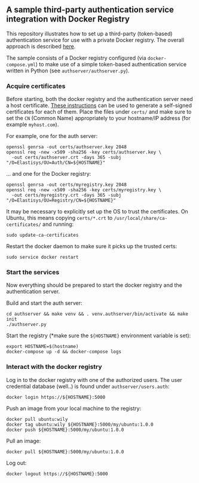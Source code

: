 ## A sample third-party authentication service integration with Docker Registry
This repository illustrates how to set up a third-party (token-based) 
authentication service for use with a private Docker registry. The overall
approach is described [here](https://github.com/docker/distribution/blob/master/docs/spec/auth/token.md).

The sample consists of a Docker registry configured (via `docker-compose.yml`) 
to make use of a simple token-based authentication service written in Python
(see `authserver/authserver.py`).


### Acquire certificates

Before starting, both the docker registry and the authentication server need 
a host certificate. 
[These instructions](https://docs.docker.com/registry/insecure/) 
can be used to generate a self-signed certificates for each of them. Place the
files under `certs/` and make sure to set the `CN` (Common Name) appropriately
to your hostname/IP address (for example `myhost.com`).

For example, one for the auth server:

    openssl genrsa -out certs/authserver.key 2048
    openssl req -new -x509 -sha256 -key certs/authserver.key \
      -out certs/authserver.crt -days 365 -subj "/O=Elastisys/OU=Auth/CN=${HOSTNAME}"

... and one for the Docker registry:

    openssl genrsa -out certs/myregistry.key 2048
    openssl req -new -x509 -sha256 -key certs/myregistry.key \
      -out certs/myregistry.crt -days 365 -subj "/O=Elastisys/OU=Registry/CN=${HOSTNAME}"



It may be necessary to explicitly set up the OS to trust the certificates.
On Ubuntu, this means copying `certs/*.crt` to 
`/usr/local/share/ca-certificates/`	and running:

    sudo update-ca-certificates

Restart the docker daemon to make sure it picks up the trusted certs:

    sudo service docker restart


### Start the services

Now everything should be prepared to start the docker registry and the 
authentication server.

Build and start the auth server:

    cd authserver && make venv && . venv.authserver/bin/activate && make init
    ./authserver.py

Start the registry (*make sure the `${HOSTNAME}` environment variable is set):
 
    export HOSTNAME=$(hostname)
    docker-compose up -d && docker-compose logs


### Interact with the docker registry

Log in to the docker registry with one of the authorized users. 
The user credential database (well..) is found under `authserver/users.auth`:	
	
    docker login https://${HOSTNAME}:5000

Push an image from your local machine to the registry:

    docker pull ubuntu:wily
    docker tag ubuntu:wily ${HOSTNAME}:5000/my/ubuntu:1.0.0
	docker push ${HOSTNAME}:5000/my/ubuntu:1.0.0
	
Pull an image:

    docker pull ${HOSTNAME}:5000/my/ubuntu:1.0.0
	
Log out:

    docker logout https://${HOSTNAME}:5000

